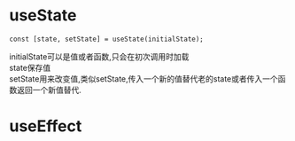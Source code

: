 # useState
```
const [state, setState] = useState(initialState);
```
initialState可以是值或者函数,只会在初次调用时加载  
state保存值  
setState用来改变值,类似setState,传入一个新的值替代老的state或者传入一个函数返回一个新值替代.
# useEffect